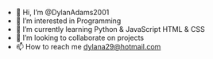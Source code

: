 - 👋 Hi, I’m @DylanAdams2001
- 👀 I’m interested in Programming
- 🌱 I’m currently learning Python & JavaScript HTML & CSS
- 💞️ I’m looking to collaborate on projects
- 📫 How to reach me dylana29@hotmail.com

<!---
DylanAdams2001/DylanAdams2001 is a ✨ special ✨ repository because its `README.md` (this file) appears on your GitHub profile.
You can click the Preview link to take a look at your changes.
--->
